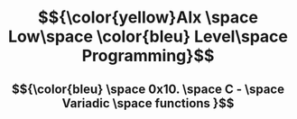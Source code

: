 # $${\color{yellow}Alx \space Low\space \color{bleu}  Level\space Programming}$$
## $${\color{bleu} \space 0x10. \space C - \space Variadic \space  functions  }$$
